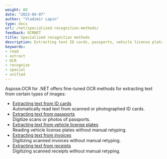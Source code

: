```yaml
---
weight: 80
date: "2023-04-07"
author: "Vladimir Lapin"
type: docs
url: /net/specialized-recognition-methods/
feedback: OCRNET
title: Specialized recognition methods
description: Extracting text ID cards, passports, vehicle license plates, receipts, and invoices.
keywords:
- read
- extract
- OCR
- recognize
- special
- unified
---
```


Aspose.OCR for .NET offers fine-tuned OCR methods for extracting text from certain types of images:

- [Extracting text from ID cards](/ocr/net/recognition/id-card/)  
  Automatically read text from scanned or photographed ID cards.
- [Extracting text from passports](/ocr/net/recognition/passport/)  
  Digitize scans or photos of passports.
- [Extracting text from vehicle license plates](/ocr/net/recognition/car-plate/)  
  Reading vehicle license plates without manual retyping.
- [Extracting text from invoices](/ocr/net/recognition/invoice/)  
  Digitizing scanned invoices without manual retyping.
- [Extracting text from receipts](/ocr/net/recognition/receipt/)  
  Digitizing scanned receipts without manual retyping.
